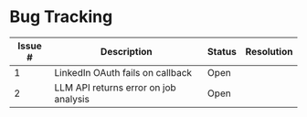 # Bug Tracking

| Issue # | Description | Status | Resolution |
|---------|-------------|--------|------------|
| 1       | LinkedIn OAuth fails on callback | Open |  |
| 2       | LLM API returns error on job analysis | Open |  |
